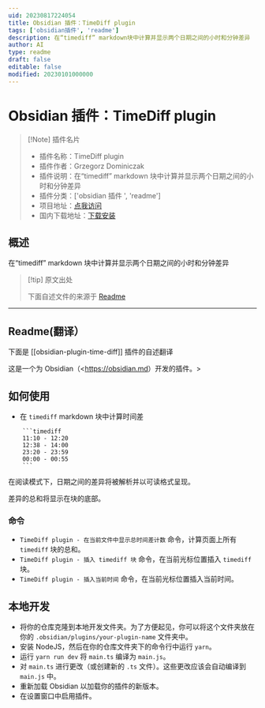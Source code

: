 ```yaml
---
uid: 20230817224054
title: Obsidian 插件：TimeDiff plugin
tags: ['obsidian插件', 'readme']
description: 在“timediff” markdown块中计算并显示两个日期之间的小时和分钟差异
author: AI
type: readme
draft: false
editable: false
modified: 20230101000000
---
```


# Obsidian 插件：TimeDiff plugin

> [!Note] 插件名片
> - 插件名称：TimeDiff plugin
> - 插件作者：Grzegorz Dominiczak
> - 插件说明：在“timediff” markdown 块中计算并显示两个日期之间的小时和分钟差异
> - 插件分类：['obsidian 插件 ', 'readme']
> - 项目地址：[点我访问](https://github.com/dominiczaq/obsidian-plugin-time-diff)
> - 国内下载地址：[下载安装](https://pkmer.cn/products/plugin/pluginMarket/?obsidian-plugin-time-diff)

## 概述

在“timediff” markdown 块中计算并显示两个日期之间的小时和分钟差异

> [!tip] 原文出处
>
>下面自述文件的来源于 [Readme](https://ghproxy.net/https://raw.githubusercontent.com/dominiczaq/obsidian-plugin-time-diff/master/README.md)

---

## Readme(翻译）

下面是 [[obsidian-plugin-time-diff]] 插件的自述翻译

这是一个为 Obsidian（<<https://obsidian.md>）开发的插件。>

## 如何使用

* 在 `timediff` markdown 块中计算时间差

```
	```timediff
	11:10 - 12:20
	12:38 - 14:00
	23:20 - 23:59
	00:00 - 00:55
	```
```

在阅读模式下，日期之间的差异将被解析并以可读格式呈现。

差异的总和将显示在块的底部。

### 命令

* `TimeDiff plugin - 在当前文件中显示总时间差计数` 命令，计算页面上所有 `timediff` 块的总和。
* `TimeDiff plugin - 插入 timediff 块` 命令，在当前光标位置插入 `timediff` 块。
* `TimeDiff plugin - 插入当前时间` 命令，在当前光标位置插入当前时间。

## 本地开发

- 将你的仓库克隆到本地开发文件夹。为了方便起见，你可以将这个文件夹放在你的 `.obsidian/plugins/your-plugin-name` 文件夹中。
- 安装 NodeJS，然后在你的仓库文件夹下的命令行中运行 `yarn`。
- 运行 `yarn run dev` 将 `main.ts` 编译为 `main.js`。
- 对 `main.ts` 进行更改（或创建新的 `.ts` 文件）。这些更改应该会自动编译到 `main.js` 中。
- 重新加载 Obsidian 以加载你的插件的新版本。
- 在设置窗口中启用插件。



